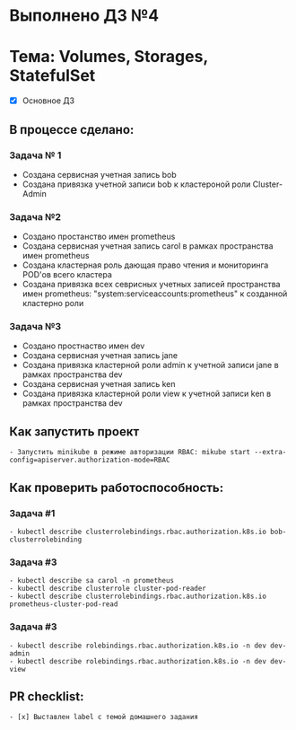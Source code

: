 # Выполнено ДЗ №4
# Тема: Volumes, Storages, StatefulSet

 - [x] Основное ДЗ

## В процессе сделано:
### Задача № 1
 - Создана сервисная учетная запись bob
 - Создана привязка учетной записи bob к кластероной роли Cluster-Admin
 
### Задача №2 
 - Создано простанство имен prometheus
 - Создана сервисная учетная запись carol в рамках пространства имен prometheus
 - Создана кластерная роль дающая право чтения и мониторинга POD'ов всего кластера
 - Создана привязка всех севрисных учетных записей пространства имен prometheus: "system:serviceaccounts:prometheus" 
   к созданной кластерно роли
### Задача №3
 - Создано простнаство имен dev
 - Создана сервисная учетная запись jane
 - Создана привязка кластерной роли admin к учетной записи jane в рамках пространства dev
 - Создана сервисная учетная запись ken
 - Создана привязка кластерной роли view к учетной записи ken в рамках пространства dev

## Как запустить проект
    - Запустить minikube в режиме авторизации RBAC: mikube start --extra-config=apiserver.authorization-mode=RBAC

## Как проверить работоспособность:
### Задача #1
    - kubectl describe clusterrolebindings.rbac.authorization.k8s.io bob-clusterrolebinding

### Задача #3
    - kubectl describe sa carol -n prometheus
    - kubectl describe clusterrole cluster-pod-reader
    - kubectl describe clusterrolebindings.rbac.authorization.k8s.io prometheus-cluster-pod-read

### Задача #3
    - kubectl describe rolebindings.rbac.authorization.k8s.io -n dev dev-admin
    - kubectl describe rolebindings.rbac.authorization.k8s.io -n dev dev-view				
		
## PR checklist:
    - [x] Выставлен label с темой домашнего задания
